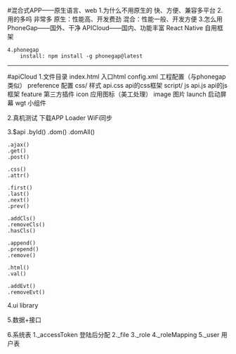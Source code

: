 #混合式APP——原生语言、web
	1.为什么不用原生的
		快、方便、兼容多平台
	2.用的多吗
		非常多
		原生：性能高、开发费劲
		混合：性能一般、开发方便
	3.怎么用
		PhoneGap——国外、干净
		APICloud——国内、功能丰富
		React Native
		自用框架

	4.phonegap
		install: npm install -g phonegap@latest

--------------------------------------------------------------------------------------------------------

#apiCloud
1.文件目录
	index.html 		入口html
	config.xml 		工程配置（与phonegap类似）
		preference  配置
	css/					样式
		api.css 		api的css框架
	script/				js
		api.js 			api的js框架
	feature				第三方插件
	icon					应用图标（美工处理）
	image					图片
	launch				启动屏幕
	wgt						小组件

2.真机测试
	下载APP Loader
	WiFi同步

3.$api
	.byId()
	.dom()
	.domAll()

	.ajax()
	.get()
	.post()

	.css()
	.attr()

	.first()
	.last()
	.next()
	.prev()

	.addCls()
	.removeCls()
	.hasCls()

	.append()
	.prepend()
	.remove()

	.html()
	.val()

	.addEvt()
	.removeEvt()

4.ui library

5.数据+接口

6.系统表
	1._accessToken 	登陆后分配
	2._file
	3._role
	4._roleMapping
	5._user 				用户表